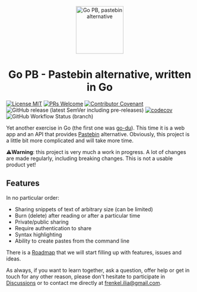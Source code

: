 
<div align="center">
 <img src="https://github.com/iliafrenkel/go-pb/blob/e75e6b12af39d83c527676debcd5b4de9d9a01e1/src/web/assets/bighead.svg" width="128px" height="128px" alt="Go PB, pastebin alternative"/>
 <h1>Go PB - Pastebin alternative, written in Go</h1>
</div>

[![License MIT](https://img.shields.io/badge/license-MIT-green)](./LICENSE.txt)
[![PRs Welcome](https://img.shields.io/badge/PRs-welcome-brightgreen.svg)](http://makeapullrequest.com) 
[![Contributor Covenant](https://img.shields.io/badge/Contributor%20Covenant-2.0-4baaaa.svg)](./docs/CODE_OF_CONDUCT.md) 
![GitHub release (latest SemVer including pre-releases)](https://img.shields.io/github/v/release/iliafrenkel/go-pb?include_prereleases&sort=semver)
[![codecov](https://codecov.io/gh/iliafrenkel/go-pb/branch/main/graph/badge.svg?token=WR1DWNVE58)](https://codecov.io/gh/iliafrenkel/go-pb)
![GitHub Workflow Status (branch)](https://img.shields.io/github/workflow/status/iliafrenkel/go-pb/Test/main?label=test)

Yet another exercise in Go (the first one was [go-du](https://github.com/iliafrenkel/go-du)).
This time it is a web app and an API that provides [Pastebin](https://pastebin.com)
alternative.
Obviously, this project is a little bit more complicated and will take more time.

⚠**Warning**: this project is very much a work in progress. A lot of changes are
made regularly, including breaking changes. This is not a usable product yet!

## Features

In no particular order:

 - Sharing snippets of text of arbitrary size (can be limited)
 - Burn (delete) after reading or after a particular time
 - Private/public sharing
 - Require authentication to share
 - Syntax highlighting
 - Ability to create pastes from the command line

There is a [Roadmap](https://github.com/iliafrenkel/go-pb/projects/1) that we will
start filling up with features, issues and ideas.

As always, if you want to learn together, ask a question, offer help or get in
touch for any other reason, please don't hesitate to participate in
[Discussions](https://github.com/iliafrenkel/go-pb/discussions) or to contact
me directly at [frenkel.ilia@gmail.com](mailto:frenkel.ilia@gmail.com).

